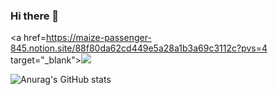 ### Hi there 👋
<a href=https://maize-passenger-845.notion.site/88f80da62cd449e5a28a1b3a69c3112c?pvs=4 target="_blank"><img src="https://img.shields.io/badge/#000000-000000?style=plastic&logo=appveyor&logoColor=000000"/></a>

![Anurag's GitHub stats](https://github-readme-stats.vercel.app/api?username=qkrdmstn&show_icons=true&theme=radical)

<!--
**qkrdmstn/qkrdmstn** is a ✨ _special_ ✨ repository because its `README.md` (this file) appears on your GitHub profile.


Here are some ideas to get you started:

- 🔭 I’m currently working on ...
- 🌱 I’m currently learning ...
- 👯 I’m looking to collaborate on ...
- 🤔 I’m looking for help with ...
- 💬 Ask me about ...
- 📫 How to reach me: ...
- 😄 Pronouns: ...
- ⚡ Fun fact: ...
-->

